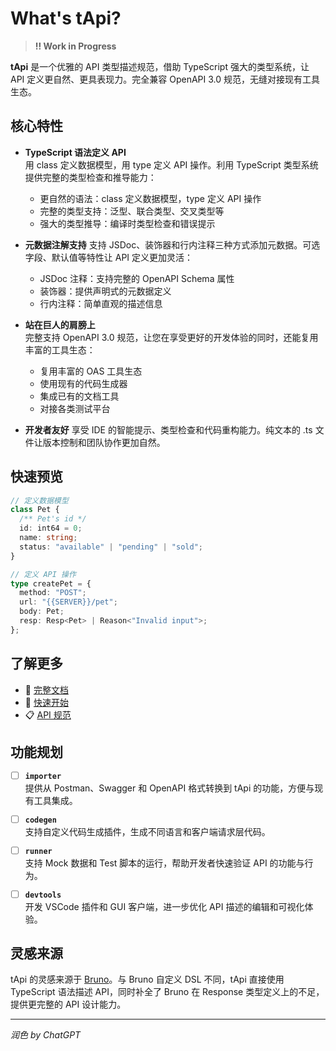# What's tApi?

> **!! Work in Progress**

**tApi** 是一个优雅的 API 类型描述规范，借助 TypeScript 强大的类型系统，让 API 定义更自然、更具表现力。完全兼容 OpenAPI 3.0 规范，无缝对接现有工具生态。

## 核心特性

- **TypeScript 语法定义 API**  
  用 class 定义数据模型，用 type 定义 API 操作。利用 TypeScript 类型系统提供完整的类型检查和推导能力：

  - 更自然的语法：class 定义数据模型，type 定义 API 操作
  - 完整的类型支持：泛型、联合类型、交叉类型等
  - 强大的类型推导：编译时类型检查和错误提示

- **元数据注解支持**
  支持 JSDoc、装饰器和行内注释三种方式添加元数据。可选字段、默认值等特性让 API 定义更加灵活：

  - JSDoc 注释：支持完整的 OpenAPI Schema 属性
  - 装饰器：提供声明式的元数据定义
  - 行内注释：简单直观的描述信息

- **站在巨人的肩膀上**  
  完整支持 OpenAPI 3.0 规范，让您在享受更好的开发体验的同时，还能复用丰富的工具生态：

  - 复用丰富的 OAS 工具生态
  - 使用现有的代码生成器
  - 集成已有的文档工具
  - 对接各类测试平台

- **开发者友好**
  享受 IDE 的智能提示、类型检查和代码重构能力。纯文本的 .ts 文件让版本控制和团队协作更加自然。

## 快速预览

```typescript
// 定义数据模型
class Pet {
  /** Pet's id */
  id: int64 = 0;
  name: string;
  status: "available" | "pending" | "sold";
}

// 定义 API 操作
type createPet = {
  method: "POST";
  url: "{{SERVER}}/pet";
  body: Pet;
  resp: Resp<Pet> | Reason<"Invalid input">;
};
```

## 了解更多

- 📖 [完整文档](https://tapiapp.pages.dev)
- 🚀 [快速开始](https://tapiapp.pages.dev/guide/getting-started)
- 📋 [API 规范](https://tapiapp.pages.dev/rfc)

## 功能规划

- [ ] **`importer`**  
       提供从 Postman、Swagger 和 OpenAPI 格式转换到 tApi 的功能，方便与现有工具集成。

- [ ] **`codegen`**  
       支持自定义代码生成插件，生成不同语言和客户端请求层代码。

- [ ] **`runner`**  
       支持 Mock 数据和 Test 脚本的运行，帮助开发者快速验证 API 的功能与行为。

- [ ] **`devtools`**  
       开发 VSCode 插件和 GUI 客户端，进一步优化 API 描述的编辑和可视化体验。

## 灵感来源

tApi 的灵感来源于 [Bruno](https://docs.usebruno.com/introduction/what-is-bruno)。与 Bruno 自定义 DSL 不同，tApi 直接使用 TypeScript 语法描述 API，同时补全了 Bruno 在 Response 类型定义上的不足，提供更完整的 API 设计能力。

---

_润色 by ChatGPT_
